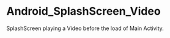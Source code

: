 Android_SplashScreen_Video
==========================

SplashScreen playing a Video before the load of Main Activity.
